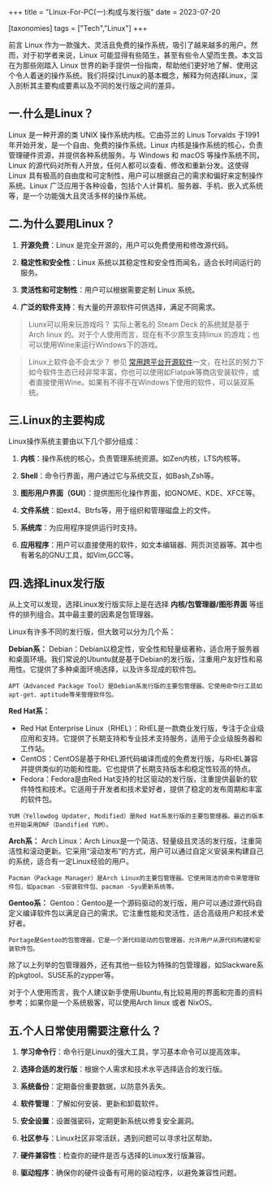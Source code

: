 +++
title = "Linux-For-PC(一):构成与发行版"
date = 2023-07-20

[taxonomies]
tags = ["Tech","Linux"]
+++



前言 Linux 作为一款强大、灵活且免费的操作系统，吸引了越来越多的用户。然而，对于初学者来说，Linux 可能显得有些陌生，甚至有些令人望而生畏。本文旨在为那些刚踏入 Linux 世界的新手提供一份指南，帮助他们更好地了解、使用这个令人着迷的操作系统。我们将探讨Linux的基本概念，解释为何选择Linux，深入剖析其主要构成要素以及不同的发行版之间的差异。
<!-- more -->
## 一.什么是Linux？

Linux 是一种开源的类 UNIX 操作系统内核。它由芬兰的 Linus Torvalds 于1991年开始开发，是一个自由、免费的操作系统。Linux 内核是操作系统的核心，负责管理硬件资源，并提供各种系统服务。与 Windows 和 macOS 等操作系统不同，Linux 的源代码对所有人开放，任何人都可以查看、修改和重新分发。这使得 Linux 具有极高的自由度和可定制性，用户可以根据自己的需求和偏好来定制操作系统。Linux 广泛应用于各种设备，包括个人计算机、服务器、手机、嵌入式系统等，是一个功能强大且灵活多样的操作系统。


## 二.为什么要用Linux？

1. **开源免费**：Linux 是完全开源的，用户可以免费使用和修改源代码。

2. **稳定性和安全性**：Linux 系统以其稳定性和安全性而闻名，适合长时间运行的服务。

3. **灵活性和可定制性**：用户可以根据需要定制 Linux 系统。

4. **广泛的软件支持**：有大量的开源软件可供选择，满足不同需求。

> Liunx可以用来玩游戏吗？
实际上著名的 Steam Deck 的系统就是基于Arch linux 的。对于个人使用而言，现在有不少原生支持linux 的游戏；也可以使用Wine来运行Windows下的游戏。

>Linux上软件会不会太少？
参见 [常用跨平台开源软件](https://blog.dich.ink/common-misconceptions-about-open-source/)一文，在社区的努力下如今软件生态已经非常丰富，你也可以使用如Flatpak等商店安装软件，或者直接使用Wine。如果有不得不在Windows下使用的软件，可以装双系统。
## 三.Linux的主要构成

Linux操作系统主要由以下几个部分组成：

1. **内核**：操作系统的核心，负责管理系统资源。如Zen内核，LTS内核等。

2. **Shell**：命令行界面，用户通过它与系统交互，如Bash,Zsh等。

3. **图形用户界面（GUI）**：提供图形化操作界面，如GNOME、KDE、XFCE等。

4. **文件系统**：如ext4、Btrfs等，用于组织和管理磁盘上的文件。

5. **系统库**：为应用程序提供运行时支持。

6. **应用程序**：用户可以直接使用的软件，如文本编辑器、网页浏览器等。其中也有著名的GNU工具，如Vim,GCC等。


## 四.选择Linux发行版

从上文可以发现，选择Linux发行版实际上是在选择 **内核/包管理器/图形界面** 等组件的排列组合。其中最主要的因素是包管理器。

Linux有许多不同的发行版，但大致可以分为几个系：


**Debian系：**
Debian：Debian以稳定性，安全性和轻量级著称，适合用于服务器和桌面环境。我们常说的Ubuntu就是基于Debian的发行版，注重用户友好性和易用性。它提供了多种桌面环境选择，以及许多现成的软件包。
```
APT（Advanced Package Tool）是Debian系发行版的主要包管理器。它使用命令行工具如apt-get、aptitude等来管理软件包。
```
**Red Hat系：**
- Red Hat Enterprise Linux（RHEL）：RHEL是一款商业发行版，专注于企业级应用和支持。它提供了长期支持和专业技术支持服务，适用于企业级服务器和工作站。
- CentOS：CentOS是基于RHEL源代码编译而成的免费发行版，与RHEL兼容并提供类似的功能和性能。它也提供了长期支持版本和稳定性较高的特点。
- Fedora：Fedora是由Red Hat支持的社区驱动的发行版，注重提供最新的软件特性和技术。它适用于开发者和技术爱好者，提供了稳定的发布周期和丰富的软件包。
```
YUM（Yellowdog Updater, Modified）是Red Hat系发行版的主要包管理器。最近的版本也开始采用DNF（Dandified YUM）。
```
**Arch系：**
Arch Linux：Arch Linux是一个简洁、轻量级且灵活的发行版，注重简洁性和滚动更新。它采用“滚动发布”的方式，用户可以通过自定义安装来构建自己的系统，适合有一定Linux经验的用户。
```
Pacman（Package Manager）是Arch Linux的主要包管理器。它使用简洁的命令来管理软件包，如pacman -S安装软件包、pacman -Syu更新系统等。
```
**Gentoo系：**
Gentoo：Gentoo是一个源码驱动的发行版，用户可以通过源代码自定义编译软件包以满足自己的需求。它注重性能和灵活性，适合高级用户和技术爱好者。
```
Portage是Gentoo的包管理器，它是一个源代码驱动的包管理器，允许用户从源代码构建和安装软件包。
```
除了以上列举的包管理器外，还有其他一些较为特殊的包管理器，如Slackware系的pkgtool、SUSE系的zypper等。

对于个人使用而言，我个人建议新手使用Ubuntu,有比较易用的界面和完善的资料参考；如果你是一个系统极客，可以使用Arch linux 或者 NixOS。

## 五.个人日常使用需要注意什么？

1. **学习命令行**：命令行是Linux的强大工具，学习基本命令可以提高效率。

2. **选择合适的发行版**：根据个人需求和技术水平选择适合的发行版。

3. **系统备份**：定期备份重要数据，以防意外丢失。

4. **软件管理**：了解如何安装、更新和卸载软件。

5. **安全设置**：设置强密码，定期更新系统以修复安全漏洞。

6. **社区参与**：Linux社区非常活跃，遇到问题可以寻求社区帮助。

7. **硬件兼容性**：检查你的硬件是否与选择的Linux发行版兼容。

8. **驱动程序**：确保你的硬件设备有可用的驱动程序，以避免兼容性问题。


